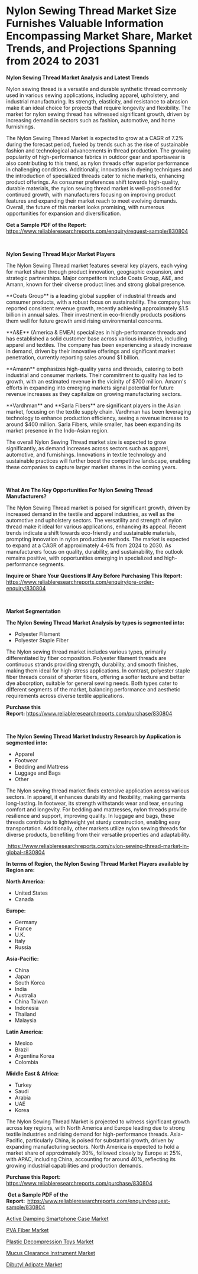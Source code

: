 <p><h1>Nylon Sewing Thread Market Size Furnishes Valuable Information Encompassing Market Share, Market Trends, and Projections Spanning from 2024 to 2031</h1></p><p><strong>Nylon Sewing Thread Market Analysis and Latest Trends</strong></p>
<p><p>Nylon sewing thread is a versatile and durable synthetic thread commonly used in various sewing applications, including apparel, upholstery, and industrial manufacturing. Its strength, elasticity, and resistance to abrasion make it an ideal choice for projects that require longevity and flexibility. The market for nylon sewing thread has witnessed significant growth, driven by increasing demand in sectors such as fashion, automotive, and home furnishings.</p><p>The Nylon Sewing Thread Market is expected to grow at a CAGR of 7.2% during the forecast period, fueled by trends such as the rise of sustainable fashion and technological advancements in thread production. The growing popularity of high-performance fabrics in outdoor gear and sportswear is also contributing to this trend, as nylon threads offer superior performance in challenging conditions. Additionally, innovations in dyeing techniques and the introduction of specialized threads cater to niche markets, enhancing product offerings. As consumer preferences shift towards high-quality, durable materials, the nylon sewing thread market is well-positioned for continued growth, with manufacturers focusing on improving product features and expanding their market reach to meet evolving demands. Overall, the future of this market looks promising, with numerous opportunities for expansion and diversification.</p></p>
<p><strong>Get a Sample PDF of the Report:&nbsp;</strong> <a href="https://www.reliableresearchreports.com/enquiry/request-sample/830804?utm_campaign=83&utm_medium=2&utm_source=Github&utm_content=ia&utm_term=09112024&utm_id=nylon-sewing-thread">https://www.reliableresearchreports.com/enquiry/request-sample/830804</a></p>
<p>&nbsp;</p>
<p><strong>Nylon Sewing Thread Major Market Players</strong></p>
<p><p>The Nylon Sewing Thread market features several key players, each vying for market share through product innovation, geographic expansion, and strategic partnerships. Major competitors include Coats Group, A&E, and Amann, known for their diverse product lines and strong global presence.</p><p>**Coats Group** is a leading global supplier of industrial threads and consumer products, with a robust focus on sustainability. The company has reported consistent revenue growth, recently achieving approximately $1.5 billion in annual sales. Their investment in eco-friendly products positions them well for future growth amid rising environmental concerns.</p><p>**A&E** (America & EMEA) specializes in high-performance threads and has established a solid customer base across various industries, including apparel and textiles. The company has been experiencing a steady increase in demand, driven by their innovative offerings and significant market penetration, currently reporting sales around $1 billion.</p><p>**Amann** emphasizes high-quality yarns and threads, catering to both industrial and consumer markets. Their commitment to quality has led to growth, with an estimated revenue in the vicinity of $700 million. Amann's efforts in expanding into emerging markets signal potential for future revenue increases as they capitalize on growing manufacturing sectors.</p><p>**Vardhman** and **Sarla Fibers** are significant players in the Asian market, focusing on the textile supply chain. Vardhman has been leveraging technology to enhance production efficiency, seeing a revenue increase to around $400 million. Sarla Fibers, while smaller, has been expanding its market presence in the Indo-Asian region.</p><p>The overall Nylon Sewing Thread market size is expected to grow significantly, as demand increases across sectors such as apparel, automotive, and furnishings. Innovations in textile technology and sustainable practices will further boost the competitive landscape, enabling these companies to capture larger market shares in the coming years.</p></p>
<p>&nbsp;</p>
<p><strong>What Are The Key Opportunities For Nylon Sewing Thread Manufacturers?</strong></p>
<p><p>The Nylon Sewing Thread market is poised for significant growth, driven by increased demand in the textile and apparel industries, as well as the automotive and upholstery sectors. The versatility and strength of nylon thread make it ideal for various applications, enhancing its appeal. Recent trends indicate a shift towards eco-friendly and sustainable materials, prompting innovation in nylon production methods. The market is expected to expand at a CAGR of approximately 4-6% from 2024 to 2030. As manufacturers focus on quality, durability, and sustainability, the outlook remains positive, with opportunities emerging in specialized and high-performance segments.</p></p>
<p><strong>Inquire or Share Your Questions If Any Before Purchasing This Report:</strong> <a href="https://www.reliableresearchreports.com/enquiry/pre-order-enquiry/830804?utm_campaign=83&utm_medium=2&utm_source=Github&utm_content=ia&utm_term=09112024&utm_id=nylon-sewing-thread">https://www.reliableresearchreports.com/enquiry/pre-order-enquiry/830804</a></p>
<p>&nbsp;</p>
<p><strong>Market Segmentation</strong></p>
<p><strong>The Nylon Sewing Thread Market Analysis by types is segmented into:</strong></p>
<p><ul><li>Polyester Filament</li><li>Polyester Staple Fiber</li></ul></p>
<p><p>The Nylon sewing thread market includes various types, primarily differentiated by fiber composition. Polyester filament threads are continuous strands providing strength, durability, and smooth finishes, making them ideal for high-stress applications. In contrast, polyester staple fiber threads consist of shorter fibers, offering a softer texture and better dye absorption, suitable for general sewing needs. Both types cater to different segments of the market, balancing performance and aesthetic requirements across diverse textile applications.</p></p>
<p><strong>Purchase this Report:&nbsp;</strong><a href="https://www.reliableresearchreports.com/purchase/830804?utm_campaign=83&utm_medium=2&utm_source=Github&utm_content=ia&utm_term=09112024&utm_id=nylon-sewing-thread">https://www.reliableresearchreports.com/purchase/830804</a></p>
<p>&nbsp;</p>
<p><strong>The Nylon Sewing Thread Market Industry Research by Application is segmented into:</strong></p>
<p><ul><li>Apparel</li><li>Footwear</li><li>Bedding and Mattress</li><li>Luggage and Bags</li><li>Other</li></ul></p>
<p><p>The Nylon sewing thread market finds extensive application across various sectors. In apparel, it enhances durability and flexibility, making garments long-lasting. In footwear, its strength withstands wear and tear, ensuring comfort and longevity. For bedding and mattresses, nylon threads provide resilience and support, improving quality. In luggage and bags, these threads contribute to lightweight yet sturdy construction, enabling easy transportation. Additionally, other markets utilize nylon sewing threads for diverse products, benefiting from their versatile properties and adaptability.</p></p>
<p><a href="https://www.reliableresearchreports.com/nylon-sewing-thread-market-in-global-r830804?utm_campaign=83&utm_medium=2&utm_source=Github&utm_content=ia&utm_term=09112024&utm_id=nylon-sewing-thread">&nbsp;https://www.reliableresearchreports.com/nylon-sewing-thread-market-in-global-r830804</a></p>
<p><strong>In terms of Region, the Nylon Sewing Thread Market Players available by Region are:</strong></p>
<p>
    <p> <strong> North America: </strong>
        <ul>
            <li>United States</li>
            <li>Canada</li>
        </ul>
        </p> 
    <p> <strong> Europe: </strong>
        <ul>
            <li>Germany</li>
            <li>France</li>
            <li>U.K.</li>
            <li>Italy</li>
            <li>Russia</li>
        </ul>
        </p> 
    <p> <strong> Asia-Pacific: </strong>
        <ul>
            <li>China</li>
            <li>Japan</li>
            <li>South Korea</li>
            <li>India</li>
            <li>Australia</li>
            <li>China Taiwan</li>
            <li>Indonesia</li>
            <li>Thailand</li>
            <li>Malaysia</li>
        </ul>
        </p> 
    <p> <strong> Latin America: </strong>
        <ul>
            <li>Mexico</li>
            <li>Brazil</li>
            <li>Argentina Korea</li>
            <li>Colombia</li>
        </ul>
        </p> 
    <p> <strong> Middle East & Africa: </strong>
        <ul>
            <li>Turkey</li>
            <li>Saudi</li>
            <li>Arabia</li>
            <li>UAE</li>
            <li>Korea</li>
        </ul>
    </p>
    </p>
<p><p>The Nylon Sewing Thread Market is projected to witness significant growth across key regions, with North America and Europe leading due to strong textile industries and rising demand for high-performance threads. Asia-Pacific, particularly China, is poised for substantial growth, driven by expanding manufacturing sectors. North America is expected to hold a market share of approximately 30%, followed closely by Europe at 25%, with APAC, including China, accounting for around 40%, reflecting its growing industrial capabilities and production demands.</p></p>
<p><strong>Purchase this Report: </strong><a href="https://www.reliableresearchreports.com/purchase/830804?utm_campaign=83&utm_medium=2&utm_source=Github&utm_content=ia&utm_term=09112024&utm_id=nylon-sewing-thread">https://www.reliableresearchreports.com/purchase/830804</a></p>
<p>&nbsp;<strong>Get a Sample PDF of the Report:&nbsp;&nbsp;</strong><a href="https://www.reliableresearchreports.com/enquiry/request-sample/830804?utm_campaign=83&utm_medium=2&utm_source=Github&utm_content=ia&utm_term=09112024&utm_id=nylon-sewing-thread">https://www.reliableresearchreports.com/enquiry/request-sample/830804</a></p>
<p><strong></strong></p>
<p><p><a href="https://www.linkedin.com/pulse/active-damping-smartphone-case-market-velocity-66-cagr-nsmgc?utm_campaign=83&utm_medium=2&utm_source=Github&utm_content=ia&utm_term=09112024&utm_id=nylon-sewing-thread">Active Damping Smartphone Case Market</a></p><p><a href="https://github.com/leonidmsw5y/Market-Research-Report-List-1/blob/main/pva-fiber-market.md?utm_campaign=83&utm_medium=2&utm_source=Github&utm_content=ia&utm_term=09112024&utm_id=nylon-sewing-thread">PVA Fiber Market</a></p><p><a href="https://www.linkedin.com/pulse/strategic-market-insights-navigating-global-plastic-decompression-q7fac?utm_campaign=83&utm_medium=2&utm_source=Github&utm_content=ia&utm_term=09112024&utm_id=nylon-sewing-thread">Plastic Decompression Toys Market</a></p><p><a href="https://issuu.com/reportprime-2/docs/mucus-clearance-instrument-market-s_80a1038ecb9303?utm_campaign=83&utm_medium=2&utm_source=Github&utm_content=ia&utm_term=09112024&utm_id=nylon-sewing-thread">Mucus Clearance Instrument Market</a></p><p><a href="https://github.com/knaufethaganye/Market-Research-Report-List-1/blob/main/dibutyl-adipate-market.md?utm_campaign=83&utm_medium=2&utm_source=Github&utm_content=ia&utm_term=09112024&utm_id=nylon-sewing-thread">Dibutyl Adipate Market</a></p></p>